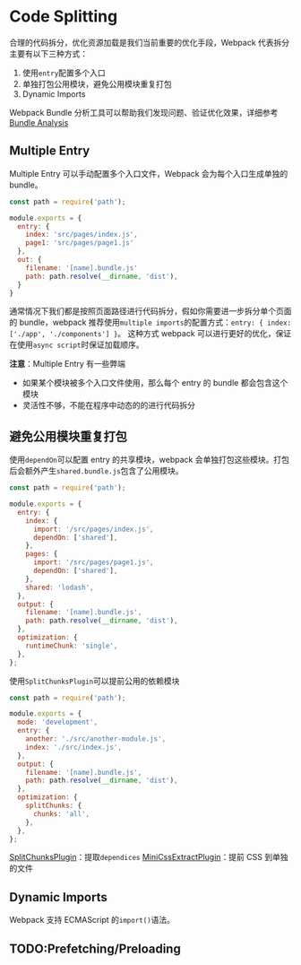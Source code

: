 # Code Splitting

合理的代码拆分，优化资源加载是我们当前重要的优化手段，Webpack 代表拆分主要有以下三种方式：

1. 使用`entry`配置多个入口
2. 单独打包公用模块，避免公用模块重复打包
3. Dynamic Imports

Webpack Bundle 分析工具可以帮助我们发现问题、验证优化效果，详细参考[Bundle Analysis](https://webpack.js.org/guides/code-splitting/#bundle-analysis)

## Multiple Entry

Multiple Entry 可以手动配置多个入口文件，Webpack 会为每个入口生成单独的 bundle。

```JavaScript
const path = require('path');

module.exports = {
  entry: {
    index: 'src/pages/index.js',
    page1: 'src/pages/page1.js'
  },
  out: {
    filename: '[name].bundle.js'
    path: path.resolve(__dirname, 'dist'),
  }
}
```

通常情况下我们都是按照页面路径进行代码拆分，假如你需要进一步拆分单个页面的 bundle，webpack 推荐使用`multiple imports`的配置方式：`entry: { index: ['./app', './components'] }`。
这种方式 webpack 可以进行更好的优化，保证在使用`async script`时保证加载顺序。

**注意**：Multiple Entry 有一些弊端

- 如果某个模块被多个入口文件使用，那么每个 entry 的 bundle 都会包含这个模块
- 灵活性不够，不能在程序中动态的的进行代码拆分

## 避免公用模块重复打包

使用`dependOn`可以配置 entry 的共享模块，webpack 会单独打包这些模块。打包后会额外产生`shared.bundle.js`包含了公用模块。

```JavaScript
const path = require('path');

module.exports = {
  entry: {
    index: {
      import: '/src/pages/index.js',
      dependOn: ['shared'],
    },
    pages: {
      import: '/src/pages/page1.js',
      dependOn: ['shared'],
    },
    shared: 'lodash',
  },
  output: {
    filename: '[name].bundle.js',
    path: path.resolve(__dirname, 'dist'),
  },
  optimization: {
    runtimeChunk: 'single',
  },
};
```

使用`SplitChunksPlugin`可以提前公用的依赖模块

```JavaScript
const path = require('path');

module.exports = {
  mode: 'development',
  entry: {
    another: './src/another-module.js',
    index: './src/index.js',
  },
  output: {
    filename: '[name].bundle.js',
    path: path.resolve(__dirname, 'dist'),
  },
  optimization: {
    splitChunks: {
      chunks: 'all',
    },
  },
};
```

[SplitChunksPlugin](https://webpack.js.org/plugins/split-chunks-plugin/)：提取`dependices`
[MiniCssExtractPlugin](https://webpack.js.org/plugins/mini-css-extract-plugin/)：提前 CSS 到单独的文件

## Dynamic Imports

Webpack 支持 ECMAScript 的`import()`语法。

## TODO:Prefetching/Preloading
